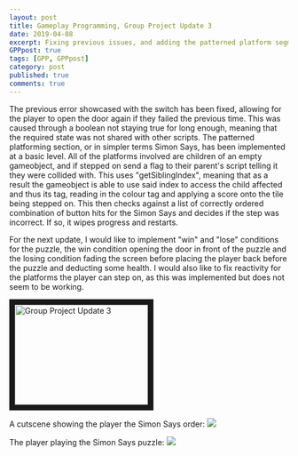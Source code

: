 ```yaml
---
layout: post
title: Gameplay Programming, Group Project Update 3
date: 2019-04-08
excerpt: Fixing previous issues, and adding the patterned platform segment.
GPPpost: true
tags: [GPP, GPPpost]
category: post
published: true
comments: true
---
```

The previous error showcased with the switch has been fixed, allowing for the player to open the door again if they failed the previous time. This was caused through a boolean not staying true for long enough, meaning that the required state was not shared with other scripts. The patterned platforming section, or in simpler terms Simon Says, has been implemented at a basic level. All of the platforms involved are children of an empty gameobject, and if stepped on send a flag to their parent's script telling it they were collided with. This uses "getSiblingIndex", meaning that as a result the gameobject is able to use said index to access the child affected and thus its tag, reading in the colour tag and applying a score onto the tile being stepped on. This then checks against a list of correctly ordered combination of button hits for the Simon Says and decides if the step was incorrect. If so, it wipes progress and restarts. 

For the next update, I would like to implement "win" and "lose" conditions for the puzzle, the win condition opening the door in front of the puzzle and the losing condition fading the screen before placing the player back before the puzzle and deducting some health. I would also like to fix reactivity for the platforms the player can step on, as this was implemented but does not seem to be working.


<a href="http://www.youtube.com/watch?feature=player_embedded&v=xiG28q_9-nQ" target="_blank"><img src="http://img.youtube.com/vi/xiG28q_9-nQ/0.jpg" alt="Group Project Update 3" width="240" height="180" border="10" /></a>

A cutscene showing the player the Simon Says order:
<a href="https://i.imgur.com/KbsG81c.jpg"><img src="https://i.imgur.com/KbsG81c.jpg"></a>

The player playing the Simon Says puzzle:
<a href="https://i.imgur.com/VvO1m7d.jpg"><img src="https://i.imgur.com/VvO1m7d.jpg"></a>